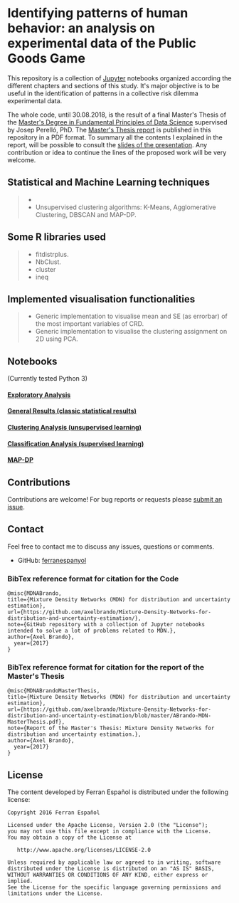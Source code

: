 # Identifying patterns of human behavior: an analysis on experimental data of the Public Goods Game

This repository is a collection of [Jupyter](https://jupyter.org/) notebooks organized according the different chapters and sections of this study. It's major objective is to be useful in the identification of patterns in a collective risk dilemma experimental data. 

The whole code, until 30.08.2018, is the result of a final Master's Thesis of the [Master's Degree in Fundamental Principles of Data Science](http://www.ub.edu/estudis/en/mastersuniversitaris/cienciadades/introduction) supervised by Josep Perelló, PhD. The [Master's Thesis report](https://github.com/axelbrando/Mixture-Density-Networks-for-distribution-and-uncertainty-estimation/blob/master/ABrando-MDN-MasterThesis.pdf) is published in this repository in a PDF format. To summary all the contents I explained in the report, will be possible to consult the [slides of the presentation](). Any contribution or idea to continue the lines of the proposed work will be very welcome.


## Statistical and Machine Learning techniques

> - 
> - Unsupervised clustering algorithms: K-Means, Agglomerative Clustering, DBSCAN and MAP-DP.

## Some R libraries used

> - fitdistrplus.
> - NbClust.
> - cluster
> - ineq

## Implemented visualisation functionalities

> - Generic implementation to visualise mean and SE (as errorbar) of the most important variables of CRD.
> - Generic implementation to visualise the clustering assignment on 2D using PCA.


## Notebooks
(Currently tested Python 3)

#### [Exploratory Analysis](https://github.com/ferranespanyol/Identifying-patterns-of-human-behavior-an-analysis-on-experimental-data-of-the-Public-Goods-Game/blob/master/TFM%20-%20Exploratory%20Analysis.ipynb)

#### [General Results (classic statistical results)](https://github.com/ferranespanyol/Identifying-patterns-of-human-behavior-an-analysis-on-experimental-data-of-the-Public-Goods-Game/blob/master/TFM%20-%20General%20Results.ipynb)

#### [Clustering Analysis (unsupervised learning)](https://github.com/ferranespanyol/Identifying-patterns-of-human-behavior-an-analysis-on-experimental-data-of-the-Public-Goods-Game/blob/master/TFM%20-%20Cluster%20Analysis.ipynb)

#### [Classification Analysis (supervised learning)](https://github.com/ferranespanyol/Identifying-patterns-of-human-behavior-an-analysis-on-experimental-data-of-the-Public-Goods-Game/blob/master/TFM%20-%20Classification%20Analysis.ipynb) 

#### [MAP-DP](https://github.com/ferranespanyol/Identifying-patterns-of-human-behavior-an-analysis-on-experimental-data-of-the-Public-Goods-Game/blob/master/MAP-DP.ipynb) 



## Contributions

Contributions are welcome!  For bug reports or requests please [submit an issue](https://github.com/axelbrando/Mixture-Density-Networks-for-distribution-and-uncertainty-estimation/issues).

## Contact  

Feel free to contact me to discuss any issues, questions or comments.

* GitHub: [ferranespanyol](https://github.com/ferranespanyol)


### BibTex reference format for citation for the Code
```
@misc{MDNABrando,
title={Mixture Density Networks (MDN) for distribution and uncertainty estimation},
url={https://github.com/axelbrando/Mixture-Density-Networks-for-distribution-and-uncertainty-estimation/},
note={GitHub repository with a collection of Jupyter notebooks intended to solve a lot of problems related to MDN.},
author={Axel Brando},
  year={2017}
}
```
### BibTex reference format for citation for the report of the Master's Thesis

```
@misc{MDNABrandoMasterThesis,
title={Mixture Density Networks (MDN) for distribution and uncertainty estimation},
url={https://github.com/axelbrando/Mixture-Density-Networks-for-distribution-and-uncertainty-estimation/blob/master/ABrando-MDN-MasterThesis.pdf},
note={Report of the Master's Thesis: Mixture Density Networks for distribution and uncertainty estimation.},
author={Axel Brando},
  year={2017}
}
```

## License

The content developed by Ferran Español is distributed under the following license:

    Copyright 2016 Ferran Español

    Licensed under the Apache License, Version 2.0 (the "License");
    you may not use this file except in compliance with the License.
    You may obtain a copy of the License at

       http://www.apache.org/licenses/LICENSE-2.0

    Unless required by applicable law or agreed to in writing, software
    distributed under the License is distributed on an "AS IS" BASIS,
    WITHOUT WARRANTIES OR CONDITIONS OF ANY KIND, either express or implied.
    See the License for the specific language governing permissions and
    limitations under the License.

